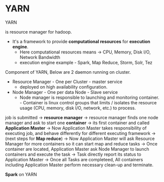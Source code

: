 # YARN

YARN

is resource manager for hadoop.

* It's a framework to provide **computational resources** for **execution engine**.
  * Here computational resources means -> CPU, Memory, Disk I/O, Network Bandwidth
  * execution engine example - Spark, Map Reduce, Storm, Solr, Tez

Component of YARN, Below are 2 daemon running on cluster.

* Resource Manager - One per Cluster - master service
  * deployed on high availability configuration.&#x20;
* Node Manager - One per data Node - Slave service
  * Node manager is responsible to launching and monitoring container. - Container is linux control groups that limits / isolates the resource usage (CPU, memory, disk I/O, network, etc.) to process.

job is submitted -> **resource manager** -> resource manager finds one node manager and ask to start one **container** -> its first container and called **Application Master** -> Now Application Master takes responsibility of executing job, and behave differently for different executing framework -> (next steps for **Map reduce**) -> Now Application Master will ask Resource Manager for more containers so it can start map and reduce tasks -> Once container are located, Application Master ask Node Manager to launch containers and execute the task -> Task directly report its status to Application Master -> Once all Tasks are completeed, All containers including Application Master perform necessary clean-up and terminate.

**Spark** on YARN
